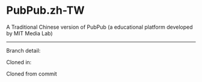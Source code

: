 # PubPub.zh-TW
A Traditional Chinese version of PubPub (a educational platform developed by MIT Media Lab)

---

Branch detail:

Cloned in:

Cloned from commit
